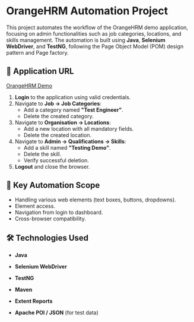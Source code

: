 # OrangeHRM Automation Project

This project automates the workflow of the OrangeHRM demo application, focusing on admin functionalities such as job categories, locations, and skills management. The automation is built using **Java**, **Selenium WebDriver**, and **TestNG**, following the Page Object Model (POM) design pattern and Page factory.

## 🔗 Application URL

[OrangeHRM Demo](https://opensource-demo.orangehrmlive.com/web/index.php/auth/login)

1. **Login** to the application using valid credentials.
2. Navigate to **Job → Job Categories**:
   - Add a category named **"Test Engineer"**.
   - Delete the created category.
3. Navigate to **Organisation → Locations**:
   - Add a new location with all mandatory fields.
   - Delete the created location.
4. Navigate to **Admin → Qualifications → Skills**:
   - Add a skill named **"Testing Demo"**.
   - Delete the skill.
   - Verify successful deletion.
5. **Logout** and close the browser.

## 🧪 Key Automation Scope

- Handling various web elements (text boxes, buttons, dropdowns).
- Element access.
- Navigation from login to dashboard.
- Cross-browser compatibility.

## 🛠 Technologies Used

- **Java**
- **Selenium WebDriver**
- **TestNG**
- **Maven**
- **Extent Reports**
- **Apache POI / JSON** (for test data)


   ```
